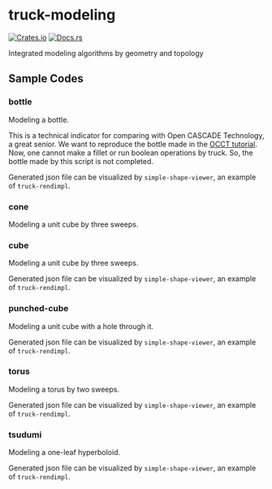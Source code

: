 # truck-modeling

[![Crates.io](https://img.shields.io/crates/v/truck-modeling.svg)](https://crates.io/crates/truck-modeling) [![Docs.rs](https://docs.rs/truck-modeling/badge.svg)](https://docs.rs/truck-modeling)

Integrated modeling algorithms by geometry and topology

## Sample Codes

### bottle

Modeling a bottle.

This is a technical indicator for comparing with Open CASCADE Technology, a great senior.
We want to reproduce the bottle made in the [OCCT tutorial].
Now, one cannot make a fillet or run boolean operations by truck.
So, the bottle made by this script is not completed.

Generated json file can be visualized by `simple-shape-viewer`, an example of `truck-rendimpl`.

[OCCT tutorial]: https://dev.opencascade.org/doc/overview/html/occt__tutorial.html

### cone

Modeling a unit cube by three sweeps.

### cube

Modeling a unit cube by three sweeps.

Generated json file can be visualized by `simple-shape-viewer`, an example of `truck-rendimpl`.

### punched-cube

Modeling a unit cube with a hole through it.

Generated json file can be visualized by `simple-shape-viewer`, an example of `truck-rendimpl`.

### torus

Modeling a torus by two sweeps.

Generated json file can be visualized by `simple-shape-viewer`, an example of `truck-rendimpl`.

### tsudumi

Modeling a one-leaf hyperboloid.

Generated json file can be visualized by `simple-shape-viewer`, an example of `truck-rendimpl`.
